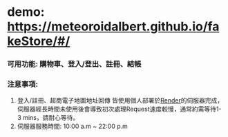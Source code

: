 # demo: https://meteoroidalbert.github.io/fakeStore/#/
### 可用功能: 購物車、登入/登出、註冊、結帳
### 注意事項:
 1. 登入/註冊、超商電子地圖地址回傳 皆使用個人部署於[Render](https://render.com/)的伺服器完成，伺服器經長時間未使用後會導致初次處理Request速度較慢，通常約需等待1-3 mins，請耐心等待。
 2. 伺服器服務時間: 10:00 a.m ~ 22:00 p.m
